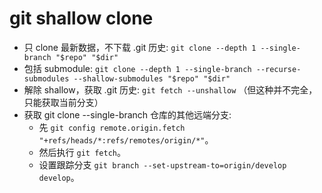 # git shallow clone

- 只 clone 最新数据，不下载 .git 历史: `git clone --depth 1 --single-branch "$repo" "$dir"`
- 包括 submodule: `git clone --depth 1 --single-branch --recurse-submodules --shallow-submodules "$repo" "$dir"`
- 解除 shallow，获取 .git 历史: `git fetch --unshallow` （但这种并不完全，只能获取当前分支）
- 获取 git clone --single-branch 仓库的其他远端分支:
  - 先 `git config remote.origin.fetch "+refs/heads/*:refs/remotes/origin/*"`。
  - 然后执行 `git fetch`。
  - 设置跟踪分支 `git branch --set-upstream-to=origin/develop develop`。
